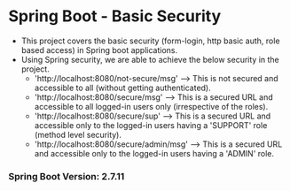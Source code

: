 # Spring Boot - Basic Security
* This project covers the basic security (form-login, http basic auth, role based access) in Spring boot applications.
* Using Spring security, we are able to achieve the below security in the project.
  * 'http://localhost:8080/not-secure/msg' --> This is not secured and accessible to all (without getting authenticated).
  * 'http://localhost:8080/secure/msg' --> This is a secured URL and accessible to all logged-in users only (irrespective of the roles).
  * 'http://localhost:8080/secure/sup' --> This is a secured URL and accessible only to the logged-in users having a 'SUPPORT' role (method level security).
  * 'http://localhost:8080/secure/admin/msg' --> This is a secured URL and accessible only to the logged-in users having a 'ADMIN' role.

### Spring Boot Version: 2.7.11